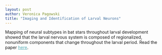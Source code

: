 ```yaml
---
layout: post
author: Veronica Pagowski
title: "Imaging and Identification of Larval Neurons"
---
```

<div class="post-background">
    <p> Mapping of neural subtypes in bat stars throughout larval development showed that the larval nervous system is composed of regionalized, nonuniform components that change throughout the larval period. Read the paper <a href="https://onlinelibrary.wiley.com/doi/abs/10.1111/ede.12468" style="color: #52a8b0;">here</a>.</p>
</div>
